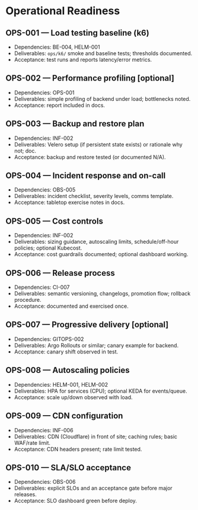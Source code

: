 # Operational Readiness

## OPS-001 — Load testing baseline (k6)

- Dependencies: BE-004, HELM-001
- Deliverables: `ops/k6/` smoke and baseline tests; thresholds documented.
- Acceptance: test runs and reports latency/error metrics.

## OPS-002 — Performance profiling [optional]

- Dependencies: OPS-001
- Deliverables: simple profiling of backend under load; bottlenecks noted.
- Acceptance: report included in docs.

## OPS-003 — Backup and restore plan

- Dependencies: INF-002
- Deliverables: Velero setup (if persistent state exists) or rationale why not; doc.
- Acceptance: backup and restore tested (or documented N/A).

## OPS-004 — Incident response and on-call

- Dependencies: OBS-005
- Deliverables: incident checklist, severity levels, comms template.
- Acceptance: tabletop exercise notes in docs.

## OPS-005 — Cost controls

- Dependencies: INF-002
- Deliverables: sizing guidance, autoscaling limits, schedule/off-hour policies; optional Kubecost.
- Acceptance: cost guardrails documented; optional dashboard working.

## OPS-006 — Release process

- Dependencies: CI-007
- Deliverables: semantic versioning, changelogs, promotion flow; rollback procedure.
- Acceptance: documented and exercised once.

## OPS-007 — Progressive delivery [optional]

- Dependencies: GITOPS-002
- Deliverables: Argo Rollouts or similar; canary example for backend.
- Acceptance: canary shift observed in test.

## OPS-008 — Autoscaling policies

- Dependencies: HELM-001, HELM-002
- Deliverables: HPA for services (CPU); optional KEDA for events/queue.
- Acceptance: scale up/down observed with load.

## OPS-009 — CDN configuration

- Dependencies: INF-006
- Deliverables: CDN (Cloudflare) in front of site; caching rules; basic WAF/rate limit.
- Acceptance: CDN headers present; rate limit tested.

## OPS-010 — SLA/SLO acceptance

- Dependencies: OBS-006
- Deliverables: explicit SLOs and an acceptance gate before major releases.
- Acceptance: SLO dashboard green before deploy.
